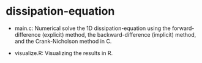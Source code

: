 dissipation-equation
====================

- main.c: Numerical solve the 1D dissipation-equation using the forward-difference (explicit) method, the backward-difference (implicit) method, and the Crank-Nicholson method in C. 

- visualize.R: Visualizing the results in R.

